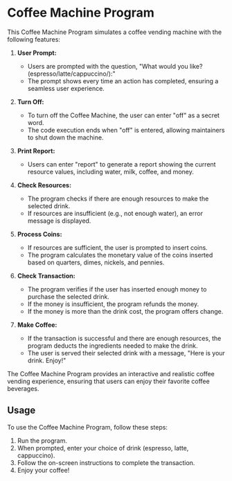 # Coffee Machine Program 

This Coffee Machine Program simulates a coffee vending machine with the following features:

1. **User Prompt:**
   - Users are prompted with the question, "What would you like? (espresso/latte/cappuccino/):"
   - The prompt shows every time an action has completed, ensuring a seamless user experience.

2. **Turn Off:**
   - To turn off the Coffee Machine, the user can enter "off" as a secret word.
   - The code execution ends when "off" is entered, allowing maintainers to shut down the machine.

3. **Print Report:**
   - Users can enter "report" to generate a report showing the current resource values, including water, milk, coffee, and money.

4. **Check Resources:**
   - The program checks if there are enough resources to make the selected drink.
   - If resources are insufficient (e.g., not enough water), an error message is displayed.

5. **Process Coins:**
   - If resources are sufficient, the user is prompted to insert coins.
   - The program calculates the monetary value of the coins inserted based on quarters, dimes, nickels, and pennies.

6. **Check Transaction:**
   - The program verifies if the user has inserted enough money to purchase the selected drink.
   - If the money is insufficient, the program refunds the money.
   - If the money is more than the drink cost, the program offers change.

7. **Make Coffee:**
   - If the transaction is successful and there are enough resources, the program deducts the ingredients needed to make the drink.
   - The user is served their selected drink with a message, "Here is your drink. Enjoy!"

The Coffee Machine Program provides an interactive and realistic coffee vending experience, ensuring that users can enjoy their favorite coffee beverages.

## Usage

To use the Coffee Machine Program, follow these steps:

1. Run the program.
2. When prompted, enter your choice of drink (espresso, latte, cappuccino).
3. Follow the on-screen instructions to complete the transaction.
4. Enjoy your coffee!
